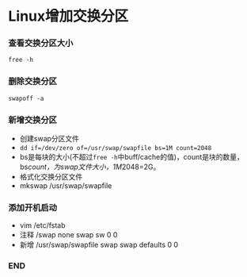 # Linux增加交换分区
### 查看交换分区大小
`free -h`
### 删除交换分区
`swapoff -a`
### 新增交换分区
* 创建swap分区文件
* `dd if=/dev/zero of=/usr/swap/swapfile bs=1M count=2048`
* bs是每块的大小(不超过`free -h`中buff/cache的值)，count是块的数量，bs*count，为swap文件大小，1M*2048=2G。
* 格式化交换分区文件
* mkswap /usr/swap/swapfile
### 添加开机启动
* vim /etc/fstab
* 注释 /swap none swap sw 0 0
* 新增 /usr/swap/swapfile swap swap defaults 0 0
### END
